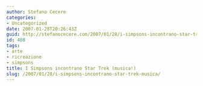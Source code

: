 ```yaml
---
author: Stefano Cecere
categories:
- Uncategorized
date: 2007-01-28T20:26:43Z
guid: http://stefanocecere.com/2007/01/28/i-simpsons-incontrano-star-trek-musica/
id: 488
tags:
- arte
- ricreazione
- simpsons
title: I Simpsons incontrano Star Trek (musica!)
slug: /2007/01/28/i-simpsons-incontrano-star-trek-musica/
---
```


<div>
</div>